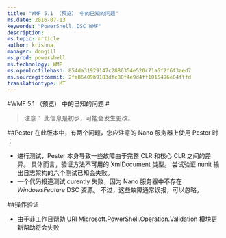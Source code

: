 ```yaml
---
title: "WMF 5.1 （预览） 中的已知的问题"
ms.date: 2016-07-13
keywords: "PowerShell，DSC WMF"
description: 
ms.topic: article
author: krishna
manager: dongill
ms.prod: powershell
ms.technology: WMF
ms.openlocfilehash: 854da31929147c2886354e520c71a5f2f6f3aed7
ms.sourcegitcommit: 2fa86409b9183dfc80f4e9d4ff1015496e04fffd
translationtype: MT
---
```

#WMF 5.1 （预览） 中的已知的问题 #

> 注意︰ 此信息是初步，可能会发生更改。

##Pester
在此版本中，有两个问题，您应注意的 Nano 服务器上使用 Pester 时︰

* 进行测试，Pester 本身导致一些故障由于完整 CLR 和核心 CLR 之间的差异。 具体而言，验证方法不可用的 XmlDocument 类型。 尝试验证 nunit 输出日志架构的六个测试已知会失败。 
* 一个代码报道测试 curently 失败，因为 Nano 服务器中不存在*WindowsFeature* DSC 资源。 不过，这些故障通常误报，可以忽略。

##操作验证 

* 由于非工作日帮助 URI Microsoft.PowerShell.Operation.Validation 模块更新帮助将会失败
